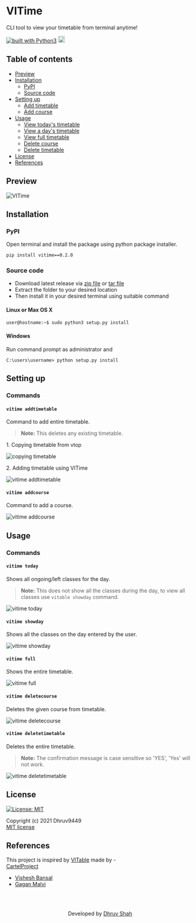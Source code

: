 # VITime
CLI tool to view your timetable from terminal anytime!

<a href="https://www.python.org/"><img src="https://img.shields.io/badge/built%20with-Python3-blue.svg" alt="built with Python3" /></a>
<a href="https://badge.fury.io/py/vitime"><img src="https://img.shields.io/pypi/v/vitime?color=blue&label=pypi%20package" alt="PyPI version" height="18"></a>



## Table of contents  

- [Preview](https://github.com/Dhruv9449/VITime-CLI#preview)  
- [Installation](https://github.com/Dhruv9449/VITime-CLI#installation)
  - [PyPI](https://github.com/Dhruv9449/VITime-CLI#pypi)
  - [Source code](https://github.com/Dhruv9449/VITime-CLI#source-code)
- [Setting up](https://github.com/Dhruv9449/VITime-CLI#setting-up)
  - [Add timetable](https://github.com/Dhruv9449/VITime-CLI#vitime-timetable)
  - [Add course](https://github.com/Dhruv9449/VITime-CLI#vitime-addcourse)
- [Usage](https://github.com/Dhruv9449/VITime-CLI#usage)
  - [View today's timetable](https://github.com/Dhruv9449/VITime-CLI#vitime-today)
  - [View a day's timetable](https://github.com/Dhruv9449/VITime-CLI#vitime-showday)
  - [View full timetable](https://github.com/Dhruv9449/VITime-CLI#vitime-full)
  - [Delete course](https://github.com/Dhruv9449/VITime-CLI#vitime-deletecourse)
  - [Delete timetable](https://github.com/Dhruv9449/VITime-CLI#vitime-deletetimetable)
- [License](https://github.com/Dhruv9449/VITime-CLI#license)
- [References](https://github.com/Dhruv9449/VITime-CLI#references)



## Preview

![VITime](https://github.com/Dhruv9449/VITime-CLI/blob/main/assets/VITime.gif)




## Installation
### PyPI
Open terminal and install the package using python package installer.
```sh
pip install vitime==0.2.0
```
### Source code
- Download latest release via [zip file](https://github.com/Dhruv9449/VITime-CLI/archive/refs/tags/v0.2.0.zip) or [tar file](https://github.com/Dhruv9449/VITime-CLI/archive/refs/tags/v0.2.0.tar.gz)
- Extract the folder to your desired location
- Then install it in your desired terminal using suitable command
#### Linux or Max OS X
```sh
user@hostname:~$ sudo python3 setup.py install
```
#### Windows
Run command prompt as administrator and
```psh
C:\users\username> python setup.py install
```



## Setting up
### Commands
#### `vitime addtimetable`

Command to add entire timetable.  
> **Note:** This deletes any existing timetable.  
<p>
1. Copying timetable from vtop  

![copying timetable](https://github.com/Dhruv9449/VITime-CLI/blob/main/assets/copying_timetable.gif)</p>   

<p>
2. Adding timetable using VITime  

![vitime addtimetable](https://github.com/Dhruv9449/VITime-CLI/blob/main/assets/vitime_addtimetable.gif)</p>




#### `vitime addcourse`

Command to add a course.

![vitime addcourse](https://github.com/Dhruv9449/VITime-CLI/blob/main/assets/vitime_addcourse.gif)



## Usage
### Commands
#### `vitime today`  

Shows all ongoing/left classes for the day.  
> **Note:** This does not show all the classes during the day, to view all classes use `vitable showday` command.

![vitime today](https://github.com/Dhruv9449/VITime-CLI/blob/main/assets/vitime_today.gif)





#### `vitime showday`

Shows all the classes on the day entered by the user.

![vitime showday](https://github.com/Dhruv9449/VITime-CLI/blob/main/assets/vitime_showday.gif)





#### `vitime full`

Shows the entire timetable.

![vitime full](https://github.com/Dhruv9449/VITime-CLI/blob/main/assets/vitime_full.gif)





#### `vitime deletecourse`

Deletes the given course from timetable.

![vitime deletecourse](https://github.com/Dhruv9449/VITime-CLI/blob/main/assets/vitime_deletecourse.gif)




#### `vitime deletetimetable`

Deletes the entire timetable.  
> **Note:** The confirmation message is case sensitive so 'YES', 'Yes' will not work.

![vitime deletetimetable](https://github.com/Dhruv9449/VITime-CLI/blob/main/assets/vitime_deletetimetable.gif)



## License
[![License: MIT](https://img.shields.io/badge/License-MIT-blue.svg)](https://github.com/Dhruv9449/VITime-CLI/blob/main/LICENSE)  

Copyright (c) 2021 Dhruv9449  
[MIT license](LICENSE)

## References
This project is inspired by [VITable](https://github.com/CartelProject/vitable]) made by -  
[CartelProject](https://github.com/CartelProject)
- [Vishesh Bansal](https://github.com/VisheshBansal)
- [Gagan Malvi](https://github.com/gaganmalvi)
<br>
<br>

<p align="center">
Developed by <a href="https://github.com/Dhruv9449" target=_blank>Dhruv Shah</a>
</p>
